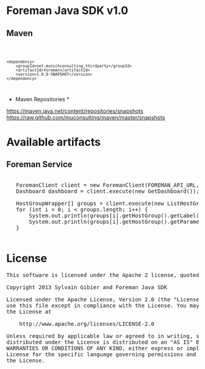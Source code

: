 Foreman Java SDK v1.0
=============

Maven
-------------

<code>
	
	<dependency>
		<groupId>net.munichconsulting.thirdparty</groupId>
		<artifactId>foreman</artifactId>
		<version>1.0.0-SNAPSHOT</version>
	</dependency>
	
</code>

* Maven Repositories *

https://maven.java.net/content/repositories/snapshots
https://raw.github.com/muconsulting/maven/master/snapshots

Available artifacts
=============

Foreman Service
-------------

<pre>

   ForemanClient client = new ForemanClient(FOREMAN_API_URL, "username", "password");
   Dashboard dashboard = client.execute(new GetDashboard());
   
   HostGroupWrapper[] groups = client.execute(new ListHostGroups());
   for (int i = 0; i < groups.length; i++) {
       System.out.println(groups[i].getHostGroup().getLabel());
 	   System.out.println(groups[i].getHostGroup().getParameters());	
   }   

</pre>


License
=============

<pre>
This software is licensed under the Apache 2 license, quoted below.

Copyright 2013 Sylvain Gibier and Foreman Java SDK

Licensed under the Apache License, Version 2.0 (the "License"); you may not
use this file except in compliance with the License. You may obtain a copy of
the License at

    http://www.apache.org/licenses/LICENSE-2.0

Unless required by applicable law or agreed to in writing, software
distributed under the License is distributed on an "AS IS" BASIS, WITHOUT
WARRANTIES OR CONDITIONS OF ANY KIND, either express or implied. See the
License for the specific language governing permissions and limitations under
the License.
</pre>
